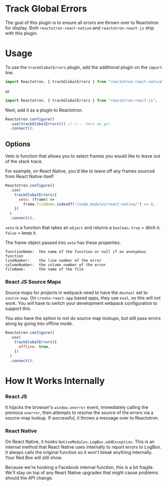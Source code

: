 # Track Global Errors

The goal of this plugin is to ensure all errors are thrown over to Reactotron for display.
Both `reactotron-react-native` and `reactotron-react-js` ship with this plugin.

# Usage

To use the `trackGlobalErrors` plugin, add the additional plugin on the `import` line.

```js
import Reactotron, { trackGlobalErrors } from "reactotron-react-native";
```

or

```js
import Reactotron, { trackGlobalErrors } from "reactotron-react-js";
```

Next, add it as a plugin to Reactotron.

```js
Reactotron.configure()
  .use(trackGlobalErrors()) // <--- here we go!
  .connect();
```

## Options

Veto is function that allows you to select frames you would like to leave out of the stack trace.

For example, on React Native, you'd like to leave off any frames sourced from React Native itself

```js
Reactotron.configure()
  .use(
    trackGlobalErrors({
      veto: (frame) =>
        frame.fileName.indexOf("/node_modules/react-native/") >= 0,
    })
  )
  .connect();
```

`veto` is a function that takes an `object` and returns a `boolean`. `true` = ditch it. `false` = keep it.

The frame object passed into `veto` has these properties.

```
functionName:  the name of the function or null if an anonymous function
lineNumber:    the line number of the error
columnNumber:  the column number of the error
fileName:      the name of the file
```

### React JS Source Maps

Source maps for projects in webpack need to have the `devtool` set to `source-map`. On `create-react-app` based apps, they use `eval`, so this will not work. You will have to switch your development webpack configuration to support this.

You also have the option to not do source map lookups, but still pass errors along by going into offline mode.

```js
Reactotron.configure()
  .use(
    trackGlobalErrors({
      offline: true,
    })
  )
  .connect();
```

# How It Works Internally

### React JS

It hijacks the browser's `window.onerror` event, immediately calling the previous `onerror`, then attempts to resolve the source of the errors via a source-map lookup. If successful, it throws a message over to Reactotron.

### React Native

On React Native, it hooks `NativeModules.LogBox.addException`. This is an internal method that React Native uses internally to report errors to LogBox. It always calls the original function so it won't break anything internally. Your Red Box will still show.

Because we're hooking a Facebook internal function, this is a bit fragile. We'll stay on top of any React Native upgrades that might cause problems should the API change.
